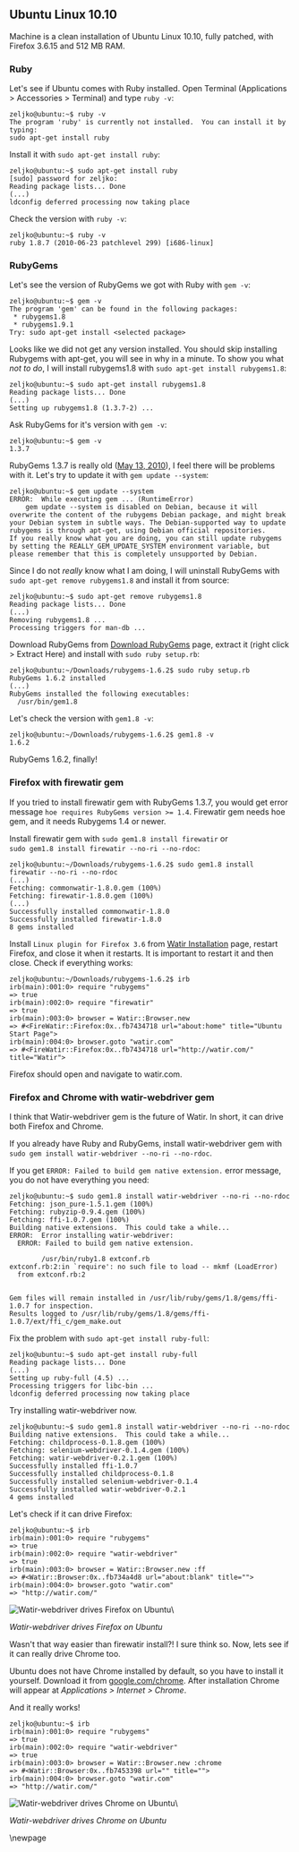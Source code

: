 ## Ubuntu Linux 10.10

Machine is a clean installation of Ubuntu Linux 10.10, fully patched, with Firefox 3.6.15 and 512 MB RAM.

### Ruby

Let's see if Ubuntu comes with Ruby installed. Open Terminal (Applications > Accessories > Terminal) and type `ruby -v`:

    zeljko@ubuntu:~$ ruby -v
    The program 'ruby' is currently not installed.  You can install it by typing:
    sudo apt-get install ruby

Install it with `sudo apt-get install ruby`:

    zeljko@ubuntu:~$ sudo apt-get install ruby
    [sudo] password for zeljko: 
    Reading package lists... Done
    (...)
    ldconfig deferred processing now taking place

Check the version with `ruby -v`:

    zeljko@ubuntu:~$ ruby -v
    ruby 1.8.7 (2010-06-23 patchlevel 299) [i686-linux]

### RubyGems

Let's see the version of RubyGems we got with Ruby with `gem -v`:

    zeljko@ubuntu:~$ gem -v
    The program 'gem' can be found in the following packages:
     * rubygems1.8
     * rubygems1.9.1
    Try: sudo apt-get install <selected package>

Looks like we did not get any version installed. You should skip installing Rubygems with apt-get, you will see in why in a minute. To show you what *not to do*, I will install rubygems1.8 with `sudo apt-get install rubygems1.8`:

    zeljko@ubuntu:~$ sudo apt-get install rubygems1.8
    Reading package lists... Done
    (...)
    Setting up rubygems1.8 (1.3.7-2) ...

Ask RubyGems for it's version with `gem -v`:

    zeljko@ubuntu:~$ gem -v
    1.3.7

RubyGems 1.3.7 is really old ([May 13, 2010][137]), I feel there will be problems with it. Let's try to update it with `gem update --system`:

    zeljko@ubuntu:~$ gem update --system
    ERROR:  While executing gem ... (RuntimeError)
        gem update --system is disabled on Debian, because it will overwrite the content of the rubygems Debian package, and might break your Debian system in subtle ways. The Debian-supported way to update rubygems is through apt-get, using Debian official repositories.
    If you really know what you are doing, you can still update rubygems by setting the REALLY_GEM_UPDATE_SYSTEM environment variable, but please remember that this is completely unsupported by Debian.

Since I do not *really* know what I am doing, I will uninstall RubyGems with `sudo apt-get remove rubygems1.8` and install it from source:

    zeljko@ubuntu:~$ sudo apt-get remove rubygems1.8
    Reading package lists... Done
    (...)
    Removing rubygems1.8 ...
    Processing triggers for man-db ...

Download RubyGems from [Download RubyGems][gems] page, extract it (right click > Extract Here) and install with `sudo ruby setup.rb`:

    zeljko@ubuntu:~/Downloads/rubygems-1.6.2$ sudo ruby setup.rb 
    RubyGems 1.6.2 installed
    (...)
    RubyGems installed the following executables:
      /usr/bin/gem1.8

Let's check the version with `gem1.8 -v`:

    zeljko@ubuntu:~/Downloads/rubygems-1.6.2$ gem1.8 -v
    1.6.2

RubyGems 1.6.2, finally!

### Firefox with firewatir gem

If you tried to install firewatir gem with RubyGems 1.3.7, you would get error message `hoe requires RubyGems version >= 1.4`. Firewatir gem needs hoe gem, and it needs Rubygems 1.4 or newer.

Install firewatir gem with `sudo gem1.8 install firewatir` or  
`sudo gem1.8 install firewatir --no-ri --no-rdoc`:

    zeljko@ubuntu:~/Downloads/rubygems-1.6.2$ sudo gem1.8 install firewatir --no-ri --no-rdoc
    (...)
    Fetching: commonwatir-1.8.0.gem (100%)
    Fetching: firewatir-1.8.0.gem (100%)
    (...)
    Successfully installed commonwatir-1.8.0
    Successfully installed firewatir-1.8.0
    8 gems installed

Install `Linux plugin for Firefox 3.6` from [Watir Installation][watir] page, restart Firefox, and close it when it restarts. It is important to restart it and then close. Check if everything works:

    zeljko@ubuntu:~/Downloads/rubygems-1.6.2$ irb
    irb(main):001:0> require "rubygems"
    => true
    irb(main):002:0> require "firewatir"
    => true
    irb(main):003:0> browser = Watir::Browser.new
    => #<FireWatir::Firefox:0x..fb7434718 url="about:home" title="Ubuntu Start Page">
    irb(main):004:0> browser.goto "watir.com"
    => #<FireWatir::Firefox:0x..fb7434718 url="http://watir.com/" title="Watir">

Firefox should open and navigate to watir.com.

[137]: https://rubygems.org/gems/rubygems-update/versions
[gems]: https://rubygems.org/pages/download
[watir]: http://watir.com/installation/

### Firefox and Chrome with watir-webdriver gem

I think that Watir-webdriver gem is the future of Watir. In short, it can drive both Firefox and Chrome.

If you already have Ruby and RubyGems, install watir-webdriver gem with `sudo gem install watir-webdriver --no-ri --no-rdoc`.

If you get `ERROR: Failed to build gem native extension.` error message, you do not have everything you need:

    zeljko@ubuntu:~$ sudo gem1.8 install watir-webdriver --no-ri --no-rdoc
    Fetching: json_pure-1.5.1.gem (100%)
    Fetching: rubyzip-0.9.4.gem (100%)
    Fetching: ffi-1.0.7.gem (100%)
    Building native extensions.  This could take a while...
    ERROR:  Error installing watir-webdriver:
      ERROR: Failed to build gem native extension.

            /usr/bin/ruby1.8 extconf.rb
    extconf.rb:2:in `require': no such file to load -- mkmf (LoadError)
      from extconf.rb:2


    Gem files will remain installed in /usr/lib/ruby/gems/1.8/gems/ffi-1.0.7 for inspection.
    Results logged to /usr/lib/ruby/gems/1.8/gems/ffi-1.0.7/ext/ffi_c/gem_make.out

Fix the problem with `sudo apt-get install ruby-full`:

    zeljko@ubuntu:~$ sudo apt-get install ruby-full
    Reading package lists... Done
    (...)
    Setting up ruby-full (4.5) ...
    Processing triggers for libc-bin ...
    ldconfig deferred processing now taking place

Try installing watir-webdriver now.

    zeljko@ubuntu:~$ sudo gem1.8 install watir-webdriver --no-ri --no-rdoc
    Building native extensions.  This could take a while...
    Fetching: childprocess-0.1.8.gem (100%)
    Fetching: selenium-webdriver-0.1.4.gem (100%)
    Fetching: watir-webdriver-0.2.1.gem (100%)
    Successfully installed ffi-1.0.7
    Successfully installed childprocess-0.1.8
    Successfully installed selenium-webdriver-0.1.4
    Successfully installed watir-webdriver-0.2.1
    4 gems installed

Let's check if it can drive Firefox:

    zeljko@ubuntu:~$ irb
    irb(main):001:0> require "rubygems"
    => true
    irb(main):002:0> require "watir-webdriver"
    => true
    irb(main):003:0> browser = Watir::Browser.new :ff
    => #<Watir::Browser:0x..fb734a4d8 url="about:blank" title="">
    irb(main):004:0> browser.goto "watir.com"
    => "http://watir.com/"

![Watir-webdriver drives Firefox on Ubuntu](images/ubuntu-webdriver-firefox.jpg)\

*Watir-webdriver drives Firefox on Ubuntu*

Wasn't that way easier than firewatir install?! I sure think so. Now, lets see if it can really drive Chrome too.

Ubuntu does not have Chrome installed by default, so you have to install it yourself. Download it from [google.com/chrome](http://www.google.com/chrome). After installation Chrome will appear at *Applications > Internet > Chrome*.

And it really works!

    zeljko@ubuntu:~$ irb
    irb(main):001:0> require "rubygems"
    => true
    irb(main):002:0> require "watir-webdriver"
    => true
    irb(main):003:0> browser = Watir::Browser.new :chrome
    => #<Watir::Browser:0x..fb7453398 url="" title="">
    irb(main):004:0> browser.goto "watir.com"
    => "http://watir.com/"


![Watir-webdriver drives Chrome on Ubuntu](images/ubuntu-webdriver-chrome.jpg)\

*Watir-webdriver drives Chrome on Ubuntu*

\newpage

